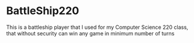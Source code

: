 # BattleShip220
This is a battleship player that I used for my Computer Science 220 class, that without security can win any game in minimum number of turns
